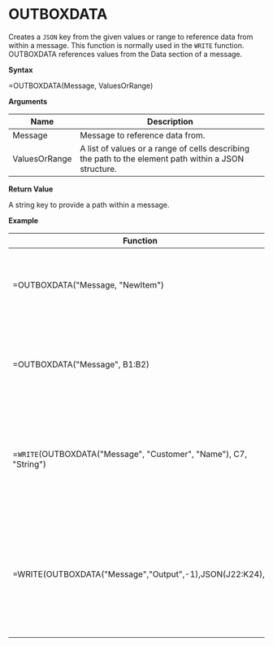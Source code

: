 # OUTBOXDATA

Creates a `JSON` key from the given values or range to reference data
from within a message. This function is normally used in the `WRITE`
function. OUTBOXDATA references values from the Data section of a
message.

**Syntax**

=OUTBOXDATA(Message, ValuesOrRange)

**Arguments**

| Name          | Description                                                                                           |
|---------------|-------------------------------------------------------------------------------------------------------|
| Message       | Message to reference data from.                                                                       |
| ValuesOrRange | A list of values or a range of cells describing the path to the element path within a JSON structure. |

**Return Value**

A string key to provide a path within a message.

**Example**

<table>
<colgroup>
<col style="width: 32%" />
<col style="width: 35%" />
<col style="width: 32%" />
</colgroup>
<thead>
<tr class="header">
<th>Function</th>
<th>Result</th>
<th>Comment</th>
</tr>
</thead>
<tbody>
<tr class="odd">
<td>=OUTBOXDATA("Message, "NewItem")</td>
<td>[Message][Newitem]</td>
<td>Returns an identifier that can be used in other Streamsheet functions like WRITE.</td>
</tr>
<tr class="even">
<td>=OUTBOXDATA("Message", B1:B2)</td>
<td>[Message][Customer][Name]</td>
<td>Here the values within the cell range B1:B2 ("Customer", "Name") will be used to concatenate the JSON path.</td>
</tr>
<tr class="odd">
<td>=<code class="interpreted-text" role="ref">WRITE</code>(OUTBOXDATA("Message", "Customer", "Name"), C7, "String")</td>
<td>Name</td>
<td>The WRITE function returns the last part of the JSON Path. The value in C7 will be written into the Message at the given JSON Path.</td>
</tr>
<tr class="even">
<td><div class="line-block">=WRITE(OUTBOXDATA("Message","Output",-1),JSON(J22:K24),)</div></td>
<td><div class="line-block"></div></td>
<td><div class="line-block">Pro tipp: If you want to create an array in the Outbox, use -1 as the last OUTBOXDATA() parameter. This way the array will automatically increment starting from 0.</div></td>
</tr>
</tbody>
</table>
